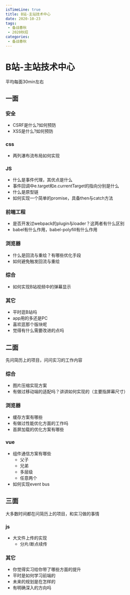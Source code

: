 ```yaml
---
isTimeLine: true
title: B站-主站技术中心
date: 2020-10-23
tags:
 - 备战春秋
 - 2020秋招
categories:
 - 备战春秋
---
```

# B站-主站技术中心

平均每面30min左右
## 一面
### 安全
* CSRF是什么?如何预防
* XSS是什么?如何预防

### css
* 两列瀑布流布局如何实现

### JS
* 什么是事件代理，其优点是什么
* 事件回调中e.target和e.currentTarget的指向分别是什么
* 什么是原型链
* 如何实现一个简单的promise，具备then与catch方法

### 前端工程
* 是否开发过webpack的plugin与loader？这两者有什么区别
* babel有什么作用，babel-polyfill有什么作用

### 浏览器
* 什么是回流与重绘？有哪些优化手段
* 如何避免触发回流与重绘

### 综合
* 如何实现B站视频中的弹幕显示

### 其它
* 平时逛B站吗
* app用的多还是PC
* 喜欢逛那个版块呢
* 觉得有什么需要改进的点吗

## 二面
先问简历上的项目，问问实习的工作内容
### 综合
* 图片压缩实现方案
* 有做过移动端的适配吗？讲讲如何实现的（主要指屏幕尺寸）

### 浏览器
* 缓存方案有哪些
* 有做过性能优化方面的工作吗
* 首屏加载的优化方案有哪些

### vue
* 组件通信方案有哪些
  * 父子
  * 兄弟
  * 多层级
  * 任意两个
* 如何实现event bus

## 三面
大多数时间都在问简历上的项目，和实习做的事情
### js
* 大文件上传的实现
  * 分片/断点续传

### 其它
* 你觉得实习给你带了哪些方面的提升
* 平时是如何学习前端的
* 未来的规划是在怎样的
* 有明确深入的方向吗

<comment/>
<tongji/>